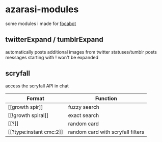 # azarasi-modules
some modules i made for [focabot](https://github.com/FocaBot/FocaBot)

## twitterExpand / tumblrExpand
automatically posts additional images from twitter statuses/tumblr posts  
messages starting with ! won't be expanded

## scryfall
access the scryfall API in chat 

| Format | Function |
| ------ | -------- |
| [[growth spir]] | fuzzy search |
| [[!growth spiral]] | exact search |
| [[?]] | random card |
| [[?type:instant cmc:2]] | random card with scryfall filters |
